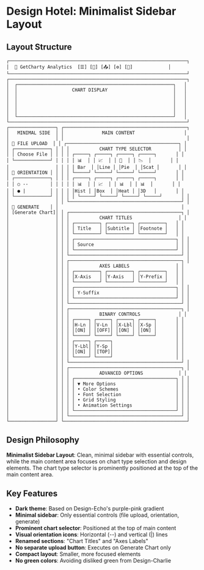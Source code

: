 # Design Hotel: Minimalist Sidebar Layout

## Layout Structure
```
┌─────────────────────────────────────────────────────────────────┐
│  🌙 GetCharty Analytics  [☰] [💾] [📤] [⚙️] [🌙]             │
└─────────────────────────────────────────────────────────────────┘
┌─────────────────────────────────────────────────────────────────┐
│  ┌─────────────────────────────────────────────────────────┐   │
│  │                    CHART DISPLAY                        │   │
│  │                                                         │   │
│  │                                                         │   │
│  │                                                         │   │
│  │                                                         │   │
│  └─────────────────────────────────────────────────────────┘   │
└─────────────────────────────────────────────────────────────────┘
┌─────────────────┐ ┌─────────────────────────────────────────────┐
│   MINIMAL SIDE  │ │              MAIN CONTENT                  │
│                 │ │                                             │
│ 📁 FILE UPLOAD  │ │ ┌─────────────────────────────────────────┐ │
│ ┌─────────────┐ │ │ │           CHART TYPE SELECTOR          │ │
│ │ Choose File │ │ │ │ ┌─────┐ ┌─────┐ ┌─────┐ ┌─────┐       │ │
│ └─────────────┘ │ │ │ │ 📊  │ │ 📈  │ │ 🍕  │ │ 📉  │       │ │
│                 │ │ │ │ Bar  │ │Line │ │Pie  │ │Scat │       │ │
│ 📐 ORIENTATION │ │ │ │ └─────┘ └─────┘ └─────┘ └─────┘       │ │
│ ┌─────────────┐ │ │ │ ┌─────┐ ┌─────┐ ┌─────┐ ┌─────┐       │ │
│ │ ○ --        │ │ │ │ │ 📊  │ │ 📈  │ │ 📊  │ │ 📊  │       │ │
│ │ ● |         │ │ │ │ │Hist │ │Box  │ │Heat │ │3D   │       │ │
│ └─────────────┘ │ │ │ │ └─────┘ └─────┘ └─────┘ └─────┘       │ │
│                 │ │ └─────────────────────────────────────────┘ │
│ 🎯 GENERATE    │ │                                             │
│ [Generate Chart]│ │ ┌─────────────────────────────────────────┐ │
│                 │ │ │           CHART TITLES                 │ │
│                 │ │ │ ┌─────────┐ ┌─────────┐ ┌─────────┐   │ │
│                 │ │ │ │ Title   │ │Subtitle │ │Footnote │   │ │
│                 │ │ │ └─────────┘ └─────────┘ └─────────┘   │ │
│                 │ │ │ ┌─────────────────────────────────────┐ │ │
│                 │ │ │ │ Source                              │ │ │
│                 │ │ │ └─────────────────────────────────────┘ │ │
│                 │ │ └─────────────────────────────────────────┘ │
│                 │ │ ┌─────────────────────────────────────────┐ │
│                 │ │ │           AXES LABELS                 │ │
│                 │ │ │ ┌─────────┐ ┌─────────┐ ┌─────────┐   │ │
│                 │ │ │ │X-Axis   │ │Y-Axis   │ │Y-Prefix │   │ │
│                 │ │ │ └─────────┘ └─────────┘ └─────────┘   │ │
│                 │ │ │ ┌─────────────────────────────────────┐ │ │
│                 │ │ │ │ Y-Suffix                            │ │ │
│                 │ │ │ └─────────────────────────────────────┘ │ │
│                 │ │ └─────────────────────────────────────────┘ │
│                 │ │ ┌─────────────────────────────────────────┐ │
│                 │ │ │           BINARY CONTROLS              │ │
│                 │ │ │ ┌─────┐ ┌─────┐ ┌─────┐ ┌─────┐       │ │
│                 │ │ │ │H-Ln │ │V-Ln │ │X-Lbl│ │X-Sp │       │ │
│                 │ │ │ │[ON] │ │[OFF]│ │[ON] │ │[ON] │       │ │
│                 │ │ │ └─────┘ └─────┘ └─────┘ └─────┘       │ │
│                 │ │ │ ┌─────┐ ┌─────┐                       │ │
│                 │ │ │ │Y-Lbl│ │Y-Sp │                       │ │
│                 │ │ │ │[ON] │ │[TOP]│                       │ │
│                 │ │ │ └─────┘ └─────┘                       │ │
│                 │ │ └─────────────────────────────────────────┘ │
│                 │ │ ┌─────────────────────────────────────────┐ │
│                 │ │ │           ADVANCED OPTIONS             │ │
│                 │ │ │ ┌─────────────────────────────────────┐ │ │
│                 │ │ │ │ ▼ More Options                      │ │ │
│                 │ │ │ │ • Color Schemes                     │ │ │
│                 │ │ │ │ • Font Selection                    │ │ │
│                 │ │ │ │ • Grid Styling                      │ │ │
│                 │ │ │ │ • Animation Settings                │ │ │
│                 │ │ │ └─────────────────────────────────────┘ │ │
│                 │ │ └─────────────────────────────────────────┘ │
└─────────────────┘ └─────────────────────────────────────────────┘
```

## Design Philosophy
**Minimalist Sidebar Layout**: Clean, minimal sidebar with essential controls, while the main content area focuses on chart type selection and design elements. The chart type selector is prominently positioned at the top of the main content area.

## Key Features
- **Dark theme**: Based on Design-Echo's purple-pink gradient
- **Minimal sidebar**: Only essential controls (file upload, orientation, generate)
- **Prominent chart selector**: Positioned at the top of main content
- **Visual orientation icons**: Horizontal (--) and vertical (|) lines
- **Renamed sections**: "Chart Titles" and "Axes Labels"
- **No separate upload button**: Executes on Generate Chart only
- **Compact layout**: Smaller, more focused elements
- **No green colors**: Avoiding disliked green from Design-Charlie 